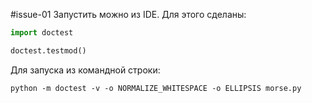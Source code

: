 #issue-01
Запустить можно из IDE. Для этого сделаны: 
```python
import doctest
```

```python
doctest.testmod()
```

Для запуска из командной строки:
```
python -m doctest -v -o NORMALIZE_WHITESPACE -o ELLIPSIS morse.py
```
